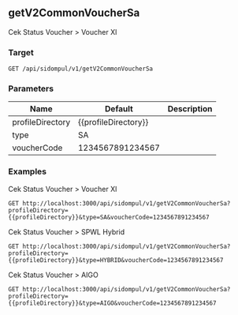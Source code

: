 ## getV2CommonVoucherSa
Cek Status Voucher &gt; Voucher Xl

### Target
```
GET /api/sidompul/v1/getV2CommonVoucherSa
```

### Parameters
Name | Default | Description
--- | --- | ---
profileDirectory|{{profileDirectory}}|
type|SA|
voucherCode|1234567891234567|



### Examples
Cek Status Voucher &gt; Voucher Xl
```
GET http://localhost:3000/api/sidompul/v1/getV2CommonVoucherSa?profileDirectory={{profileDirectory}}&type=SA&voucherCode=1234567891234567
```

Cek Status Voucher &gt; SPWL Hybrid
```
GET http://localhost:3000/api/sidompul/v1/getV2CommonVoucherSa?profileDirectory={{profileDirectory}}&type=HYBRID&voucherCode=1234567891234567
```

Cek Status Voucher &gt; AIGO
```
GET http://localhost:3000/api/sidompul/v1/getV2CommonVoucherSa?profileDirectory={{profileDirectory}}&type=AIGO&voucherCode=1234567891234567
```

